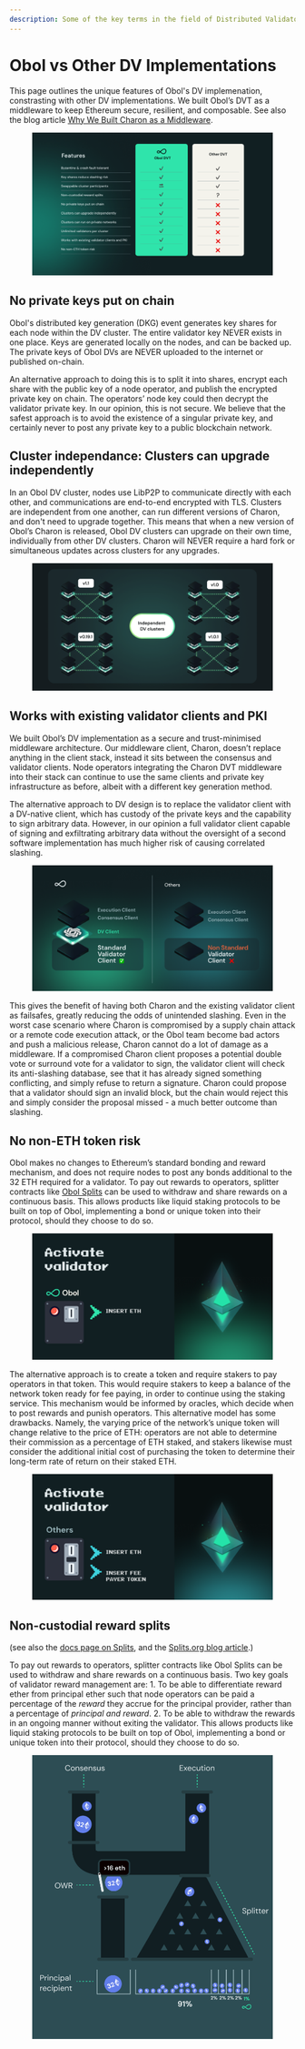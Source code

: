 ```yaml
---
description: Some of the key terms in the field of Distributed Validator Technology
---
```


# Obol vs Other DV Implementations

This page outlines the unique features of Obol's DV implemenation, constrasting with other DV implementations. We built Obol’s DVT as a middleware to keep Ethereum secure, resilient, and composable. See also the blog article [Why We Built Charon as a Middleware](https://blog.obol.org/why-we-built-charon-as-a-middleware/).

<figure><img src="../../.gitbook/assets/image-8-1-1.png" alt=""><figcaption></figcaption></figure>

## No private keys put on chain

Obol's distributed key generation (DKG) event generates key shares for each node within the DV cluster. The entire validator key NEVER exists in one place. Keys are generated locally on the nodes, and can be backed up. The private keys of Obol DVs are NEVER uploaded to the internet or published on-chain.

An alternative approach to doing this is to split it into shares, encrypt each share with the public key of a node operator, and publish the encrypted private key on chain. The operators’ node key could then decrypt the validator private key. In our opinion, this is not secure. We believe that the safest approach is to avoid the existence of a singular private key, and certainly never to post any private key to a public blockchain network.

## Cluster independance: Clusters can upgrade independently

In an Obol DV cluster, nodes use LibP2P to communicate directly with each other, and communications are end-to-end encrypted with TLS. Clusters are independent from one another, can run different versions of Charon, and don't need to upgrade together. This means that when a new version of Obol’s Charon is released, Obol DV clusters can upgrade on their own time, individually from other DV clusters. Charon will NEVER require a hard fork or simultaneous updates across clusters for any upgrades.

<figure><img src="../../.gitbook/assets/image-9-1-1.png" alt=""><figcaption></figcaption></figure>

## Works with existing validator clients and PKI

We built Obol’s DV implementation as a secure and trust-minimised middleware architecture. Our middleware client, Charon, doesn’t replace anything in the client stack, instead it sits between the consensus and validator clients. Node operators integrating the Charon DVT middleware into their stack can continue to use the same clients and private key infrastructure as before, albeit with a different key generation method.

The alternative approach to DV design is to replace the validator client with a DV-native client, which has custody of the private keys and the capability to sign arbitrary data. However, in our opinion a full validator client capable of signing and exfiltrating arbitrary data without the oversight of a second software implementation has much higher risk of causing correlated slashing.

<figure><img src="../../.gitbook/assets/image-10-1-1.png" alt=""><figcaption></figcaption></figure>

This gives the benefit of having both Charon and the existing validator client as failsafes, greatly reducing the odds of unintended slashing. Even in the worst case scenario where Charon is compromised by a supply chain attack or a remote code execution attack, or the Obol team become bad actors and push a malicious release, Charon cannot do a lot of damage as a middleware. If a compromised Charon client proposes a potential double vote or surround vote for a validator to sign, the validator client will check its anti-slashing database, see that it has already signed something conflicting, and simply refuse to return a signature. Charon could propose that a validator should sign an invalid block, but the chain would reject this and simply consider the proposal missed - a much better outcome than slashing.

## No non-ETH token risk

Obol makes no changes to Ethereum’s standard bonding and reward mechanism, and does not require nodes to post any bonds additional to the 32 ETH required for a validator. To pay out rewards to operators, splitter contracts like [Obol Splits](obol-splits.mdx) can be used to withdraw and share rewards on a continuous basis. This allows products like liquid staking protocols to be built on top of Obol, implementing a bond or unique token into their protocol, should they choose to do so.

<figure><img src="../../.gitbook/assets/image-11-1-1.png" alt=""><figcaption></figcaption></figure>

The alternative approach is to create a token and require stakers to pay operators in that token. This would require stakers to keep a balance of the network token ready for fee paying, in order to continue using the staking service. This mechanism would be informed by oracles, which decide when to post rewards and punish operators. This alternative model has some drawbacks. Namely, the varying price of the network’s unique token will change relative to the price of ETH: operators are not able to determine their commission as a percentage of ETH staked, and stakers likewise must consider the additional initial cost of purchasing the token to determine their long-term rate of return on their staked ETH.

<figure><img src="../../.gitbook/assets/image-12-1-1.png" alt=""><figcaption></figcaption></figure>

## Non-custodial reward splits

(see also the [docs page on Splits](obol-splits.mdx), and the [Splits.org blog article](https://splits.org/blog/obol-ethereum-resilience/).)

To pay out rewards to operators, splitter contracts like Obol Splits can be used to withdraw and share rewards on a continuous basis. Two key goals of validator reward management are: 1. To be able to differentiate reward ether from principal ether such that node operators can be paid a percentage of the _reward_ they accrue for the principal provider, rather than a percentage of _principal and reward_. 2. To be able to withdraw the rewards in an ongoing manner without exiting the validator. This allows products like liquid staking protocols to be built on top of Obol, implementing a bond or unique token into their protocol, should they choose to do so.

<figure><img src="../../.gitbook/assets/image-13-1-1.png" alt=""><figcaption></figcaption></figure>
